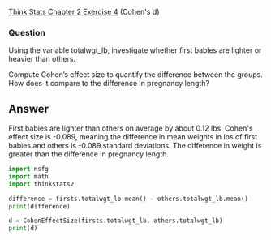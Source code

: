 [Think Stats Chapter 2 Exercise 4](http://greenteapress.com/thinkstats2/html/thinkstats2003.html#toc24) (Cohen's d)

### Question
Using the variable totalwgt_lb, investigate whether first babies are lighter or heavier than others.  

Compute Cohen’s effect size to quantify the difference between the groups. How does it compare to the difference in pregnancy length?  

## Answer

First babies are lighter than others on average by about 0.12 lbs. Cohen's effect size is -0.089, meaning the difference in mean weights in lbs of first babies and others is -0.089 standard deviations. The difference in weight is greater than the difference in pregnancy length.

```python
import nsfg
import math
import thinkstats2

difference = firsts.totalwgt_lb.mean() - others.totalwgt_lb.mean()
print(difference)

d = CohenEffectSize(firsts.totalwgt_lb, others.totalwgt_lb)
print(d)
```



